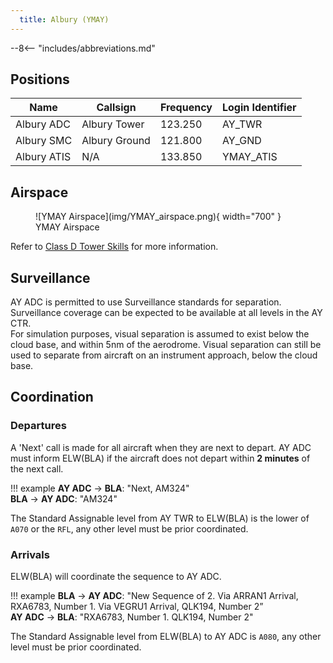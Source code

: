 ```yaml
---
  title: Albury (YMAY)
---
```


--8<-- "includes/abbreviations.md"

## Positions

| Name | Callsign | Frequency | Login Identifier |
| ---- | -------- | --------- | ---------------- |
| Albury ADC | Albury Tower | 123.250 | AY_TWR |
| Albury SMC | Albury Ground | 121.800 | AY_GND |
| Albury ATIS | N/A | 133.850 | YMAY_ATIS |

## Airspace

<figure markdown>
![YMAY Airspace](img/YMAY_airspace.png){ width="700" }
  <figcaption>YMAY Airspace</figcaption>
</figure>

Refer to [Class D Tower Skills](../../controller-skills/classdtwr) for more information.

## Surveillance
AY ADC is permitted to use Surveillance standards for separation. Surveillance coverage can be expected to be available at all levels in the AY CTR.  
For simulation purposes, visual separation is assumed to exist below the cloud base, and within 5nm of the aerodrome. Visual separation can still be used to separate from aircraft on an instrument approach, below the cloud base.

## Coordination
### Departures
A 'Next' call is made for all aircraft when they are next to depart. AY ADC must inform ELW(BLA) if the aircraft does not depart within **2 minutes** of the next call.

!!! example
    <span class="hotline">**AY ADC** -> **BLA**</span>: "Next, AM324"  
    <span class="hotline">**BLA** -> **AY ADC**</span>: "AM324"

The Standard Assignable level from AY TWR to ELW(BLA) is the lower of `A070` or the `RFL`, any other level must be prior coordinated.
### Arrivals
ELW(BLA) will coordinate the sequence to AY ADC.

!!! example
    <span class="coldline">**BLA** -> **AY ADC**</span>: "New Sequence of 2. Via ARRAN1 Arrival, RXA6783, Number 1. Via VEGRU1 Arrival, QLK194, Number 2”  
    <span class="coldline">**AY ADC** -> **BLA**</span>: "RXA6783, Number 1. QLK194, Number 2"  

The Standard Assignable level from ELW(BLA) to AY ADC is `A080`, any other level must be prior coordinated.